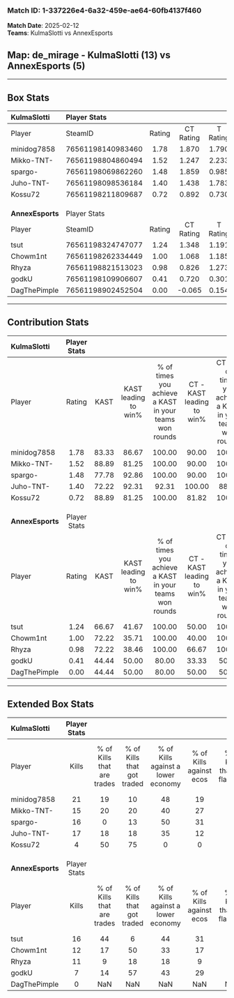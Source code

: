 ### Match ID: 1-337226e4-6a32-459e-ae64-60fb4137f460  
**Match Date**: 2025-02-12  
**Teams**: KulmaSlotti vs AnnexEsports  

## **Map**: de_mirage - KulmaSlotti (13) vs AnnexEsports (5)  
---  

## Box Stats  

| **KulmaSlotti**  | Player Stats      |        |           |          |       |       |       |         |        |      |     |
| :- | :- | :-: | :-: | :-: | :-: | :-: | :-: | :-: | :-: | :-: | :-: |
| Player           | SteamID           | Rating | CT Rating | T Rating | KAST  |  ADR  | Kills | Assists | Deaths | K/D  | HS% |
| minidog7858      | 76561198140983460 |  1.78  |   1.870   |  1.790   | 83.33 | 102.3 |  21   |    2    |   8    | 2.63 | 47  |
| Mikko-TNT-       | 76561198804860494 |  1.52  |   1.247   |  2.233   | 88.89 | 107.2 |  15   |    7    |   10   | 1.50 | 33  |
| spargo-          | 76561198069862260 |  1.48  |   1.859   |  0.985   | 77.78 | 84.8  |  16   |    3    |   7    | 2.29 | 50  |
| Juho-TNT-        | 76561198098536184 |  1.40  |   1.438   |  1.783   | 72.22 | 99.3  |  17   |    5    |   12   | 1.42 | 70  |
| Kossu72          | 76561198211809687 |  0.72  |   0.892   |  0.730   | 88.89 | 28.4  |   4   |    4    |   10   | 0.40 | 25  |
|                  |                   |        |           |          |       |       |       |         |        |      |     |
|                  |                   |        |           |          |       |       |       |         |        |      |     |
|                  |                   |        |           |          |       |       |       |         |        |      |     |
| **AnnexEsports** | Player Stats      |        |           |          |       |       |       |         |        |      |     |
| Player           | SteamID           | Rating | CT Rating | T Rating | KAST  |  ADR  | Kills | Assists | Deaths | K/D  | HS% |
| tsut             | 76561198324747077 |  1.24  |   1.348   |  1.191   | 66.67 | 93.9  |  16   |    2    |   13   | 1.23 | 43  |
| Chowm1nt         | 76561198262334449 |  1.00  |   1.068   |  1.185   | 72.22 | 74.2  |  12   |    3    |   14   | 0.86 | 58  |
| Rhyza            | 76561198821513023 |  0.98  |   0.826   |  1.273   | 72.22 | 82.7  |  11   |    7    |   15   | 0.73 | 72  |
| godkU            | 76561198109906607 |  0.41  |   0.720   |  0.301   | 44.44 | 47.5  |   7   |    2    |   16   | 0.44 | 42  |
| DagThePimple     | 76561198902452504 |  0.00  |  -0.065   |  0.154   | 44.44 | 12.2  |   0   |    2    |   16   | 0.00 |  0  |
---  

## Contribution Stats  

| **KulmaSlotti**  | Player Stats |       |                      |                                                        |                           |                                                             |                          |                                                            |
| :- | :-: | :-: | :-: | :-: | :-: | :-: | :-: | :-: |
| Player           |    Rating    | KAST  | KAST leading to win% | % of times you achieve a KAST in your teams won rounds | CT - KAST leading to win% | CT - % of times you achieve a KAST in your teams won rounds | T - KAST leading to win% | T - % of times you achieve a KAST in your teams won rounds |
| minidog7858      |     1.78     | 83.33 |        86.67         |                         100.00                         |           90.00           |                           100.00                            |          80.00           |                           100.00                           |
| Mikko-TNT-       |     1.52     | 88.89 |        81.25         |                         100.00                         |           90.00           |                           100.00                            |          66.67           |                           100.00                           |
| spargo-          |     1.48     | 77.78 |        92.86         |                         100.00                         |           90.00           |                           100.00                            |          100.00          |                           100.00                           |
| Juho-TNT-        |     1.40     | 72.22 |        92.31         |                         92.31                          |          100.00           |                            88.89                            |          80.00           |                           100.00                           |
| Kossu72          |     0.72     | 88.89 |        81.25         |                         100.00                         |           81.82           |                           100.00                            |          80.00           |                           100.00                           |
|                  |              |       |                      |                                                        |                           |                                                             |                          |                                                            |
|                  |              |       |                      |                                                        |                           |                                                             |                          |                                                            |
|                  |              |       |                      |                                                        |                           |                                                             |                          |                                                            |
| **AnnexEsports** | Player Stats |       |                      |                                                        |                           |                                                             |                          |                                                            |
| Player           |    Rating    | KAST  | KAST leading to win% | % of times you achieve a KAST in your teams won rounds | CT - KAST leading to win% | CT - % of times you achieve a KAST in your teams won rounds | T - KAST leading to win% | T - % of times you achieve a KAST in your teams won rounds |
| tsut             |     1.24     | 66.67 |        41.67         |                         100.00                         |           50.00           |                           100.00                            |          37.50           |                           100.00                           |
| Chowm1nt         |     1.00     | 72.22 |        35.71         |                         100.00                         |           40.00           |                           100.00                            |          33.33           |                           100.00                           |
| Rhyza            |     0.98     | 72.22 |        38.46         |                         100.00                         |           66.67           |                           100.00                            |          30.00           |                           100.00                           |
| godkU            |     0.41     | 44.44 |        50.00         |                         80.00                          |           33.33           |                            50.00                            |          60.00           |                           100.00                           |
| DagThePimple     |     0.00     | 44.44 |        50.00         |                         80.00                          |           50.00           |                            50.00                            |          50.00           |                           100.00                           |
---  

## Extended Box Stats  

| **KulmaSlotti**  | Player Stats |                            |                            |                                    |                         |                              |                                 |        |                             |                                     |                          |                               |                            |
| :- | :-: | :-: | :-: | :-: | :-: | :-: | :-: | :-: | :-: | :-: | :-: | :-: | :-: |
| Player           |    Kills     | % of Kills that are trades | % of Kills that got traded | % of Kills against a lower economy | % of Kills against ecos | % of Kills that are flawless | % of Kills that are close duels | Deaths | % of Deaths that get traded | % of Deaths against a lower economy | % of Deaths against ecos | % of Deaths that are flawless | % of Deaths that are close |
| minidog7858      |      21      |             19             |             10             |                 48                 |           19            |              62              |               10                |   8    |             25              |                  0                  |            0             |              88               |             0              |
| Mikko-TNT-       |      15      |             20             |             20             |                 40                 |           27            |              67              |                7                |   10   |             20              |                 10                  |            0             |              40               |             0              |
| spargo-          |      16      |             0              |             13             |                 50                 |           31            |              75              |                6                |   7    |             43              |                  0                  |            0             |              57               |             0              |
| Juho-TNT-        |      17      |             18             |             18             |                 35                 |           12            |              71              |                0                |   12   |             17              |                 17                  |            8             |              58               |             0              |
| Kossu72          |      4       |             50             |             75             |                 0                  |            0            |              50              |                0                |   10   |             40              |                 20                  |            0             |              60               |             0              |
|                  |              |                            |                            |                                    |                         |                              |                                 |        |                             |                                     |                          |                               |                            |
|                  |              |                            |                            |                                    |                         |                              |                                 |        |                             |                                     |                          |                               |                            |
|                  |              |                            |                            |                                    |                         |                              |                                 |        |                             |                                     |                          |                               |                            |
| **AnnexEsports** | Player Stats |                            |                            |                                    |                         |                              |                                 |        |                             |                                     |                          |                               |                            |
| Player           |    Kills     | % of Kills that are trades | % of Kills that got traded | % of Kills against a lower economy | % of Kills against ecos | % of Kills that are flawless | % of Kills that are close duels | Deaths | % of Deaths that get traded | % of Deaths against a lower economy | % of Deaths against ecos | % of Deaths that are flawless | % of Deaths that are close |
| tsut             |      16      |             44             |             6              |                 44                 |           31            |              56              |                0                |   13   |              0              |                 15                  |            0             |              62               |             15             |
| Chowm1nt         |      12      |             17             |             50             |                 33                 |           17            |              67              |                0                |   14   |             21              |                 14                  |            0             |              50               |             7              |
| Rhyza            |      11      |             9              |             18             |                 18                 |            9            |              55              |                0                |   15   |             33              |                 20                  |            7             |              47               |             7              |
| godkU            |      7       |             14             |             57             |                 43                 |           29            |              57              |                0                |   16   |              6              |                 19                  |            6             |              75               |             0              |
| DagThePimple     |      0       |            NaN             |            NaN             |                NaN                 |           NaN           |             NaN              |               NaN               |   16   |             25              |                 25                  |            13            |              88               |             0              |
